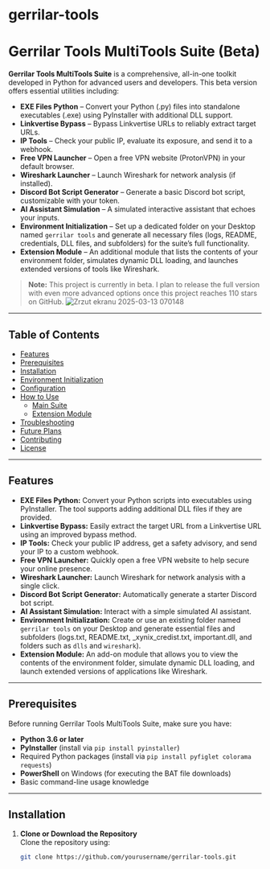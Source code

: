 # gerrilar-tools
# Gerrilar Tools MultiTools Suite (Beta)

**Gerrilar Tools MultiTools Suite** is a comprehensive, all-in-one toolkit developed in Python for advanced users and developers. This beta version offers essential utilities including:

- **EXE Files Python** – Convert your Python (.py) files into standalone executables (.exe) using PyInstaller with additional DLL support.
- **Linkvertise Bypass** – Bypass Linkvertise URLs to reliably extract target URLs.
- **IP Tools** – Check your public IP, evaluate its exposure, and send it to a webhook.
- **Free VPN Launcher** – Open a free VPN website (ProtonVPN) in your default browser.
- **Wireshark Launcher** – Launch Wireshark for network analysis (if installed).
- **Discord Bot Script Generator** – Generate a basic Discord bot script, customizable with your token.
- **AI Assistant Simulation** – A simulated interactive assistant that echoes your inputs.
- **Environment Initialization** – Set up a dedicated folder on your Desktop named `gerrilar tools` and generate all necessary files (logs, README, credentials, DLL files, and subfolders) for the suite’s full functionality.
- **Extension Module** – An additional module that lists the contents of your environment folder, simulates dynamic DLL loading, and launches extended versions of tools like Wireshark.

> **Note:** This project is currently in beta. I plan to release the full version with even more advanced options once this project reaches 110 stars on GitHub.
![Zrzut ekranu 2025-03-13 070148](https://github.com/user-attachments/assets/0d644939-1894-456d-9db6-bfb6ee5de891)

---

## Table of Contents

- [Features](#features)
- [Prerequisites](#prerequisites)
- [Installation](#installation)
- [Environment Initialization](#environment-initialization)
- [Configuration](#configuration)
- [How to Use](#how-to-use)
  - [Main Suite](#main-suite)
  - [Extension Module](#extension-module)
- [Troubleshooting](#troubleshooting)
- [Future Plans](#future-plans)
- [Contributing](#contributing)
- [License](#license)

---

## Features

- **EXE Files Python:** Convert your Python scripts into executables using PyInstaller. The tool supports adding additional DLL files if they are provided.
- **Linkvertise Bypass:** Easily extract the target URL from a Linkvertise URL using an improved bypass method.
- **IP Tools:** Check your public IP address, get a safety advisory, and send your IP to a custom webhook.
- **Free VPN Launcher:** Quickly open a free VPN website to help secure your online presence.
- **Wireshark Launcher:** Launch Wireshark for network analysis with a single click.
- **Discord Bot Script Generator:** Automatically generate a starter Discord bot script.
- **AI Assistant Simulation:** Interact with a simple simulated AI assistant.
- **Environment Initialization:** Create or use an existing folder named `gerrilar tools` on your Desktop and generate essential files and subfolders (logs.txt, README.txt, _xynix_credist.txt, important.dll, and folders such as `dlls` and `wireshark`).
- **Extension Module:** An add-on module that allows you to view the contents of the environment folder, simulate dynamic DLL loading, and launch extended versions of applications like Wireshark.

---

## Prerequisites

Before running Gerrilar Tools MultiTools Suite, make sure you have:

- **Python 3.6 or later**
- **PyInstaller** (install via `pip install pyinstaller`)
- Required Python packages (install via `pip install pyfiglet colorama requests`)
- **PowerShell** on Windows (for executing the BAT file downloads)
- Basic command-line usage knowledge

---

## Installation

1. **Clone or Download the Repository**  
   Clone the repository using:
   ```bash
   git clone https://github.com/yourusername/gerrilar-tools.git
